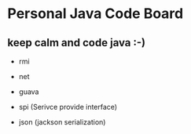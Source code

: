 # Personal Java Code Board
keep calm and code java :-)
--------------------------------

- rmi

- net

- guava

- spi (Serivce provide interface)

- json (jackson serialization)

